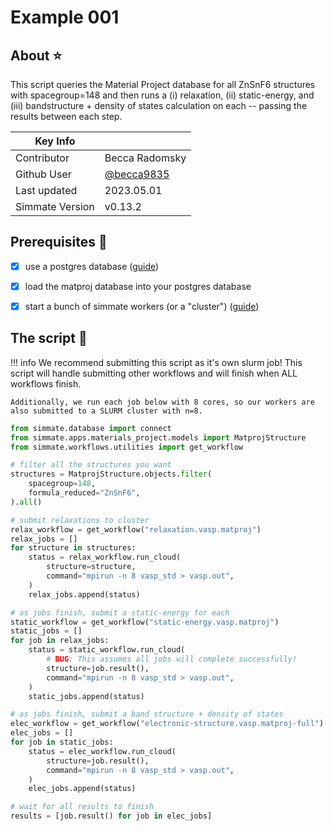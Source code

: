 
# Example 001

## About :star:

This script queries the Material Project database for all ZnSnF6 structures with spacegroup=148 and then runs a (i) relaxation, (ii) static-energy, and (iii) bandstructure + density of states calculation on each -- passing the results between each step.

| Key Info        |                                            |
| --------------- | ------------------------------------------ |
| Contributor     | Becca Radomsky                             |
| Github User     | [@becca9835](https://github.com/becca9835) |
| Last updated    | 2023.05.01                                 |
| Simmate Version | v0.13.2                                    |

## Prerequisites :rotating_light:

- [x] use a postgres database ([guide](/getting_started/use_a_cloud_database/build_a_postgres_database.md))
- [x] load the matproj database into your postgres database
- [x] start a bunch of simmate workers (or a "cluster") ([guide](/getting_started/add_computational_resources/quick_start.md))


## The script :rocket:

!!! info
    We recommend submitting this script as it's own slurm job! This script will handle submitting
    other workflows and will finish when ALL workflows finish. 
    
    Additionally, we run each job below with 8 cores, so our workers are also submitted to a SLURM cluster with n=8.

``` python
from simmate.database import connect
from simmate.apps.materials_project.models import MatprojStructure
from simmate.workflows.utilities import get_workflow

# filter all the structures you want
structures = MatprojStructure.objects.filter(
    spacegroup=148,
    formula_reduced="ZnSnF6",
).all()

# submit relaxations to cluster
relax_workflow = get_workflow("relaxation.vasp.matproj")
relax_jobs = []
for structure in structures:
    status = relax_workflow.run_cloud(
        structure=structure,
        command="mpirun -n 8 vasp_std > vasp.out",
    )
    relax_jobs.append(status)

# as jobs finish, submit a static-energy for each
static_workflow = get_workflow("static-energy.vasp.matproj")
static_jobs = []
for job in relax_jobs:
    status = static_workflow.run_cloud(
        # BUG: This assumes all jobs will complete successfully!
        structure=job.result(), 
        command="mpirun -n 8 vasp_std > vasp.out",
    )
    static_jobs.append(status)

# as jobs finish, submit a band structure + density of states
elec_workflow = get_workflow("electronic-structure.vasp.matproj-full")
elec_jobs = []
for job in static_jobs:
    status = elec_workflow.run_cloud(
        structure=job.result(),
        command="mpirun -n 8 vasp_std > vasp.out",
    )
    elec_jobs.append(status)

# wait for all results to finish
results = [job.result() for job in elec_jobs]
```
